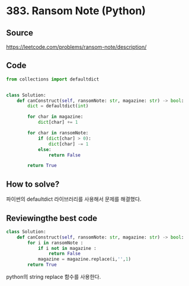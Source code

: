 # 383. Ransom Note (Python)

## Source

https://leetcode.com/problems/ransom-note/description/

## Code

```python
from collections import defaultdict


class Solution:
    def canConstruct(self, ransomNote: str, magazine: str) -> bool:
        dict = defaultdict(int)

        for char in magazine:
            dict[char] += 1

        for char in ransomNote:
            if (dict[char] > 0):
                dict[char] -= 1
            else:
                return False

        return True
```

## How to solve?

파이썬의 defaultdict 라이브러리를 사용해서 문제를 해결했다.

## Reviewingthe best code

```python
class Solution:
    def canConstruct(self, ransomNote: str, magazine: str) -> bool:
        for i in ransomNote :
            if i not in magazine :
                return False
            magazine = magazine.replace(i,'',1)
        return True
```

python의 string replace 함수를 사용한다.
